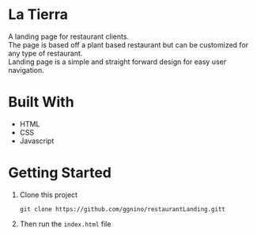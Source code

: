# La Tierra

A landing page for restaurant clients.\
The page is based off a plant based restaurant but can be customized for any type of restaurant.\
Landing page is a simple and straight forward design for easy user navigation.

# Built With

<ul>
<li>HTML</li>
<li>CSS</li>
<li>Javascript</li>
</ul>

# Getting Started

<ol>
<li>Clone this project <p><code>git clone https://github.com/ggnino/restaurantLanding.gitt</code></p></li>
<li>Then run the <code>index.html</code> file</li>
</ol>
